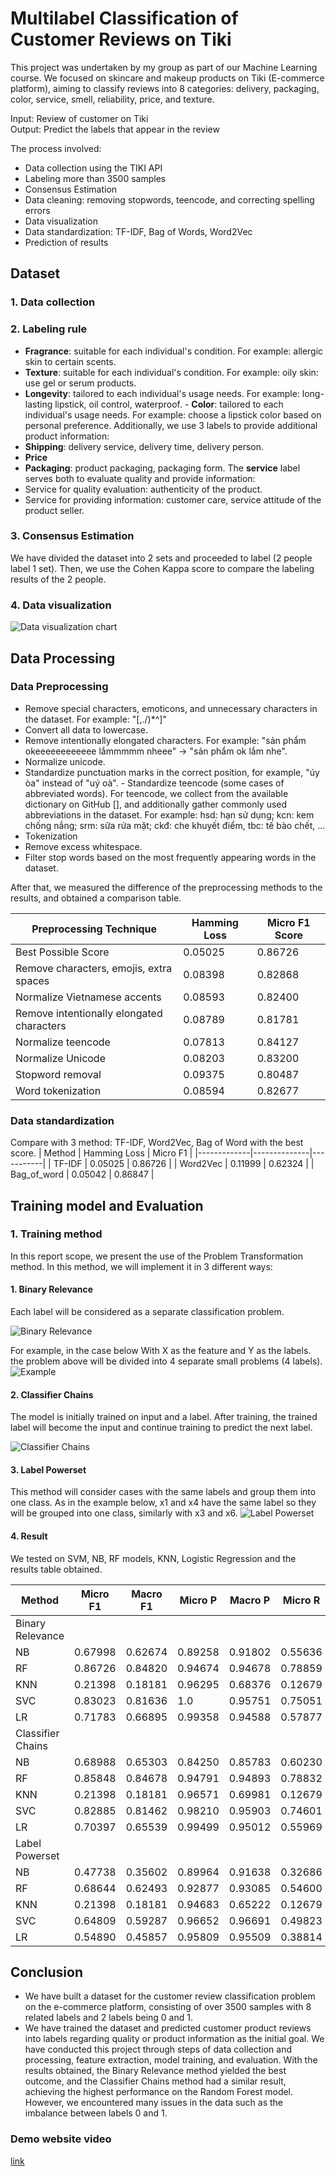 # Multilabel Classification of Customer Reviews on Tiki

This project was undertaken by my group as part of our Machine Learning course. We focused on skincare and makeup products on Tiki (E-commerce platform), aiming to classify reviews into 8 categories: delivery, packaging, color, service, smell, reliability, price, and texture.

Input: Review of customer on Tiki <br>
Output: Predict the labels that appear in the review

The process involved:

-   Data collection using the TIKI API
-   Labeling more than 3500 samples
-   Consensus Estimation
-   Data cleaning: removing stopwords, teencode, and correcting spelling errors
-   Data visualization
-   Data standardization: TF-IDF, Bag of Words, Word2Vec
-   Prediction of results

## Dataset

### 1. Data collection

### 2. Labeling rule

-   <b>Fragrance</b>: suitable for each individual's condition. For example: allergic skin to certain scents.
-   <b>Texture</b>: suitable for each individual's condition. For example: oily skin: use gel or serum products.
-   <b>Longevity</b>: tailored to each individual's usage needs.
    For example: long-lasting lipstick, oil control, waterproof. - <b>Color</b>: tailored to each individual's usage needs.
    For example: choose a lipstick color based on personal preference.
    Additionally, we use 3 labels to provide additional product information:
-   <b>Shipping</b>: delivery service, delivery time, delivery person.
-   <b>Price</b>
-   <b>Packaging</b>: product packaging, packaging form.
    The <b>service</b> label serves both to evaluate quality and provide information:
-   Service for quality evaluation: authenticity of the product.
-   Service for providing information: customer care, service attitude of the product seller.

### 3. Consensus Estimation

We have divided the dataset into 2 sets and proceeded to label (2 people label 1 set). Then, we use the Cohen Kappa score to compare the labeling results of the 2 people.

### 4. Data visualization

![Data visualization chart](images/datavs.png)

## Data Processing

### Data Preprocessing

-   Remove special characters, emoticons, and unnecessary characters in the dataset. For example: "[,./)*^]"
-   Convert all data to lowercase.
-   Remove intentionally elongated characters. For example: "sản phẩm okeeeeeeeeeeee lắmmmmm nheee" -> "sản phẩm ok lắm nhe".
-   Normalize unicode.
-   Standardize punctuation marks in the correct position, for example, "úy òa" instead of "uý oà". - Standardize teencode (some cases of abbreviated words). For teencode, we collect from the available dictionary on GitHub [], and additionally gather commonly used abbreviations in the dataset. For example: hsd: hạn sử dụng; kcn: kem chống nắng; srm: sữa rửa mặt; ckđ: che khuyết điểm, tbc: tế bào chết, ...
-   Tokenization
-   Remove excess whitespace.
-   Filter stop words based on the most frequently appearing words in the dataset.

After that, we measured the difference of the preprocessing methods to the results, and obtained a comparison table.

| Preprocessing Technique                   | Hamming Loss | Micro F1 Score |
| ----------------------------------------- | ------------ | -------------- |
| Best Possible Score                       | 0.05025      | 0.86726        |
| Remove characters, emojis, extra spaces   | 0.08398      | 0.82868        |
| Normalize Vietnamese accents              | 0.08593      | 0.82400        |
| Remove intentionally elongated characters | 0.08789      | 0.81781        |
| Normalize teencode                        | 0.07813      | 0.84127        |
| Normalize Unicode                         | 0.08203      | 0.83200        |
| Stopword removal                          | 0.09375      | 0.80487        |
| Word tokenization                         | 0.08594      | 0.82677        |

### Data standardization

Compare with 3 method: TF-IDF, Word2Vec, Bag of Word with the best score.
| Method | Hamming Loss | Micro F1 |
|-------------|--------------|-----------|
| TF-IDF | 0.05025 | 0.86726 |
| Word2Vec | 0.11999 | 0.62324 |
| Bag_of_word | 0.05042 | 0.86847 |

## Training model and Evaluation

### 1. Training method

In this report scope, we present the use of the Problem Transformation method. In this method, we will implement it in 3 different ways:

#### 1. Binary Relevance

Each label will be considered as a separate classification problem.

![Binary Relevance](images/br1.png)

For example, in the case below With X as the feature and Y as the labels. the problem above will be divided into 4 separate small problems (4 labels).
![Example](images/br2.png)

#### 2. Classifier Chains

The model is initially trained on input and a label. After training, the trained label will become the input and continue training to predict the next label.

![Classifier Chains](images/br3.png)

#### 3. Label Powerset

This method will consider cases with the same labels and group them into one class. As in the example below, x1 and x4 have the same label so they will be grouped into one class, similarly with x3 and x6.
![Label Powerset](images/br4.png)

#### 4. Result

We tested on SVM, NB, RF models, KNN, Logistic Regression and the results table obtained.

| Method               | Micro F1 | Macro F1 | Micro P | Macro P | Micro R | Macro R |
|----------------------|----------|----------|---------|---------|---------|---------|
| Binary Relevance     |          |          |         |         |         |         |
| NB                   | 0.67998  | 0.62674  | 0.89258 | 0.91802 | 0.55636 | 0.51201 |
| RF                   | 0.86726  | 0.84820  | 0.94674 | 0.94678 | 0.78859 | 0.77561 |
| KNN                  | 0.21398  | 0.18181  | 0.96295 | 0.68376 | 0.12679 | 0.11036 |
| SVC                  | 0.83023  | 0.81636  | 1.0     | 0.95751 | 0.75051 | 0.73722 |
| LR                   | 0.71783  | 0.66895  | 0.99358 | 0.94588 | 0.57877 | 0.53924 |
| Classifier Chains    |          |          |         |         |         |         |
| NB                   | 0.68988  | 0.65303  | 0.84250 | 0.85783 | 0.60230 | 0.57352 |
| RF                   | 0.85848  | 0.84678  | 0.94791 | 0.94893 | 0.78832 | 0.77955 |
| KNN                  | 0.21398  | 0.18181  | 0.96571 | 0.69981 | 0.12679 | 0.11036 |
| SVC                  | 0.82885  | 0.81462  | 0.98210 | 0.95903 | 0.74601 | 0.73217 |
| LR                   | 0.70397  | 0.65539  | 0.99499 | 0.95012 | 0.55969 | 0.52116 |
| Label Powerset       |          |          |         |         |         |         |
| NB                   | 0.47738  | 0.35602  | 0.89964 | 0.91638 | 0.32686 | 0.26086 |
| RF                   | 0.68644  | 0.62493  | 0.92877 | 0.93085 | 0.54600 | 0.50519 |
| KNN                  | 0.21398  | 0.18181  | 0.94683 | 0.65222 | 0.12679 | 0.11036 |
| SVC                  | 0.64809  | 0.59287  | 0.96652 | 0.96691 | 0.49823 | 0.45651 |
| LR                   | 0.54890  | 0.45857  | 0.95809 | 0.95509 | 0.38814 | 0.33230 |


## Conclusion

- We have built a dataset for the customer review classification problem on the e-commerce platform, consisting of over 3500 samples with 8 related labels and 2 labels being 0 and 1. 
- We have trained the dataset and predicted customer product reviews into labels regarding quality or product information as the initial goal. We have conducted this project through steps of data collection and processing, feature extraction, model training, and evaluation. With the results obtained, the Binary Relevance method yielded the best outcome, and the Classifier Chains method had a similar result, achieving the highest performance on the Random Forest model. However, we encountered many issues in the data such as the imbalance between labels 0 and 1.

### Demo website video

[link](https://www.youtube.com/watch?v=6UNt0ybnogc)
